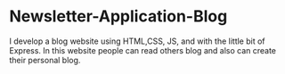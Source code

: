 # Newsletter-Application-Blog
I develop a blog website using HTML,CSS, JS, and with the little bit of Express. In this website people can read others blog and also can create their personal blog.
